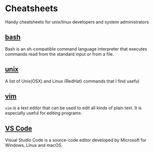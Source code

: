 # Cheatsheets

Handy cheatsheets for unix/linux developers and system administrators

## [bash](bash-cheatsheet.md)

Bash is an sh-compatible command language interpreter that executes commands read from the standard input or from a file.

## [unix](unix-linux.md)

A list of Unix(OSX) and Linux (RedHat) commands that I find useful

## [vim](vim-cheatsheet.md)

`vim` is a text editor that can be used to edit all kinds of plain text. It is especially useful for editing programs.

## [VS Code](vscode-cheatsheet.md)

Visual Studio Code is a source-code editor developed by Microsoft for Windows, Linux and macOS.
